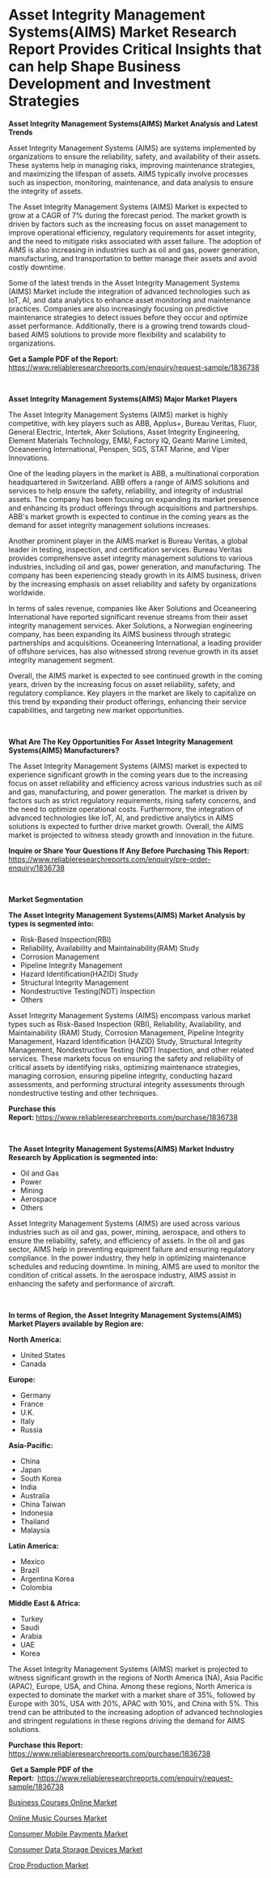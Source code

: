 <p><h1>Asset Integrity Management Systems(AIMS) Market Research Report Provides Critical Insights that can help Shape Business Development and Investment Strategies</h1></p><p><strong>Asset Integrity Management Systems(AIMS) Market Analysis and Latest Trends</strong></p>
<p><p>Asset Integrity Management Systems (AIMS) are systems implemented by organizations to ensure the reliability, safety, and availability of their assets. These systems help in managing risks, improving maintenance strategies, and maximizing the lifespan of assets. AIMS typically involve processes such as inspection, monitoring, maintenance, and data analysis to ensure the integrity of assets.</p><p>The Asset Integrity Management Systems (AIMS) Market is expected to grow at a CAGR of 7% during the forecast period. The market growth is driven by factors such as the increasing focus on asset management to improve operational efficiency, regulatory requirements for asset integrity, and the need to mitigate risks associated with asset failure. The adoption of AIMS is also increasing in industries such as oil and gas, power generation, manufacturing, and transportation to better manage their assets and avoid costly downtime.</p><p>Some of the latest trends in the Asset Integrity Management Systems (AIMS) Market include the integration of advanced technologies such as IoT, AI, and data analytics to enhance asset monitoring and maintenance practices. Companies are also increasingly focusing on predictive maintenance strategies to detect issues before they occur and optimize asset performance. Additionally, there is a growing trend towards cloud-based AIMS solutions to provide more flexibility and scalability to organizations.</p></p>
<p><strong>Get a Sample PDF of the Report:&nbsp;</strong> <a href="https://www.reliableresearchreports.com/enquiry/request-sample/1836738">https://www.reliableresearchreports.com/enquiry/request-sample/1836738</a></p>
<p>&nbsp;</p>
<p><strong>Asset Integrity Management Systems(AIMS) Major Market Players</strong></p>
<p><p>The Asset Integrity Management Systems (AIMS) market is highly competitive, with key players such as ABB, Applus+, Bureau Veritas, Fluor, General Electric, Intertek, Aker Solutions, Asset Integrity Engineering, Element Materials Technology, EM&I, Factory IQ, Geanti Marine Limited, Oceaneering International, Penspen, SGS, STAT Marine, and Viper Innovations.</p><p>One of the leading players in the market is ABB, a multinational corporation headquartered in Switzerland. ABB offers a range of AIMS solutions and services to help ensure the safety, reliability, and integrity of industrial assets. The company has been focusing on expanding its market presence and enhancing its product offerings through acquisitions and partnerships. ABB's market growth is expected to continue in the coming years as the demand for asset integrity management solutions increases.</p><p>Another prominent player in the AIMS market is Bureau Veritas, a global leader in testing, inspection, and certification services. Bureau Veritas provides comprehensive asset integrity management solutions to various industries, including oil and gas, power generation, and manufacturing. The company has been experiencing steady growth in its AIMS business, driven by the increasing emphasis on asset reliability and safety by organizations worldwide.</p><p>In terms of sales revenue, companies like Aker Solutions and Oceaneering International have reported significant revenue streams from their asset integrity management services. Aker Solutions, a Norwegian engineering company, has been expanding its AIMS business through strategic partnerships and acquisitions. Oceaneering International, a leading provider of offshore services, has also witnessed strong revenue growth in its asset integrity management segment.</p><p>Overall, the AIMS market is expected to see continued growth in the coming years, driven by the increasing focus on asset reliability, safety, and regulatory compliance. Key players in the market are likely to capitalize on this trend by expanding their product offerings, enhancing their service capabilities, and targeting new market opportunities.</p></p>
<p>&nbsp;</p>
<p><strong>What Are The Key Opportunities For Asset Integrity Management Systems(AIMS) Manufacturers?</strong></p>
<p><p>The Asset Integrity Management Systems (AIMS) market is expected to experience significant growth in the coming years due to the increasing focus on asset reliability and efficiency across various industries such as oil and gas, manufacturing, and power generation. The market is driven by factors such as strict regulatory requirements, rising safety concerns, and the need to optimize operational costs. Furthermore, the integration of advanced technologies like IoT, AI, and predictive analytics in AIMS solutions is expected to further drive market growth. Overall, the AIMS market is projected to witness steady growth and innovation in the future.</p></p>
<p><strong>Inquire or Share Your Questions If Any Before Purchasing This Report:</strong> <a href="https://www.reliableresearchreports.com/enquiry/pre-order-enquiry/1836738">https://www.reliableresearchreports.com/enquiry/pre-order-enquiry/1836738</a></p>
<p>&nbsp;</p>
<p><strong>Market Segmentation</strong></p>
<p><strong>The Asset Integrity Management Systems(AIMS) Market Analysis by types is segmented into:</strong></p>
<p><ul><li>Risk-Based Inspection(RBI)</li><li>Reliability, Availability and Maintainability(RAM) Study</li><li>Corrosion Management</li><li>Pipeline Integrity Management</li><li>Hazard Identification(HAZID) Study</li><li>Structural Integrity Management</li><li>Nondestructive Testing(NDT) Inspection</li><li>Others</li></ul></p>
<p><p>Asset Integrity Management Systems (AIMS) encompass various market types such as Risk-Based Inspection (RBI), Reliability, Availability, and Maintainability (RAM) Study, Corrosion Management, Pipeline Integrity Management, Hazard Identification (HAZID) Study, Structural Integrity Management, Nondestructive Testing (NDT) Inspection, and other related services. These markets focus on ensuring the safety and reliability of critical assets by identifying risks, optimizing maintenance strategies, managing corrosion, ensuring pipeline integrity, conducting hazard assessments, and performing structural integrity assessments through nondestructive testing and other techniques.</p></p>
<p><strong>Purchase this Report:&nbsp;</strong><a href="https://www.reliableresearchreports.com/purchase/1836738">https://www.reliableresearchreports.com/purchase/1836738</a></p>
<p>&nbsp;</p>
<p><strong>The Asset Integrity Management Systems(AIMS) Market Industry Research by Application is segmented into:</strong></p>
<p><ul><li>Oil and Gas</li><li>Power</li><li>Mining</li><li>Aerospace</li><li>Others</li></ul></p>
<p><p>Asset Integrity Management Systems (AIMS) are used across various industries such as oil and gas, power, mining, aerospace, and others to ensure the reliability, safety, and efficiency of assets. In the oil and gas sector, AIMS help in preventing equipment failure and ensuring regulatory compliance. In the power industry, they help in optimizing maintenance schedules and reducing downtime. In mining, AIMS are used to monitor the condition of critical assets. In the aerospace industry, AIMS assist in enhancing the safety and performance of aircraft.</p></p>
<p>&nbsp;</p>
<p><strong>In terms of Region, the Asset Integrity Management Systems(AIMS) Market Players available by Region are:</strong></p>
<p>
    <p> <strong> North America: </strong>
        <ul>
            <li>United States</li>
            <li>Canada</li>
        </ul>
        </p> 
    <p> <strong> Europe: </strong>
        <ul>
            <li>Germany</li>
            <li>France</li>
            <li>U.K.</li>
            <li>Italy</li>
            <li>Russia</li>
        </ul>
        </p> 
    <p> <strong> Asia-Pacific: </strong>
        <ul>
            <li>China</li>
            <li>Japan</li>
            <li>South Korea</li>
            <li>India</li>
            <li>Australia</li>
            <li>China Taiwan</li>
            <li>Indonesia</li>
            <li>Thailand</li>
            <li>Malaysia</li>
        </ul>
        </p> 
    <p> <strong> Latin America: </strong>
        <ul>
            <li>Mexico</li>
            <li>Brazil</li>
            <li>Argentina Korea</li>
            <li>Colombia</li>
        </ul>
        </p> 
    <p> <strong> Middle East & Africa: </strong>
        <ul>
            <li>Turkey</li>
            <li>Saudi</li>
            <li>Arabia</li>
            <li>UAE</li>
            <li>Korea</li>
        </ul>
    </p>
    </p>
<p><p>The Asset Integrity Management Systems (AIMS) market is projected to witness significant growth in the regions of North America (NA), Asia Pacific (APAC), Europe, USA, and China. Among these regions, North America is expected to dominate the market with a market share of 35%, followed by Europe with 30%, USA with 20%, APAC with 10%, and China with 5%. This trend can be attributed to the increasing adoption of advanced technologies and stringent regulations in these regions driving the demand for AIMS solutions.</p></p>
<p><strong>Purchase this Report: </strong><a href="https://www.reliableresearchreports.com/purchase/1836738">https://www.reliableresearchreports.com/purchase/1836738</a></p>
<p>&nbsp;<strong>Get a Sample PDF of the Report:&nbsp;&nbsp;</strong><a href="https://www.reliableresearchreports.com/enquiry/request-sample/1836738">https://www.reliableresearchreports.com/enquiry/request-sample/1836738</a></p>
<p><strong></strong></p>
<p><p><a href="https://medium.com/@catherinemartinez15/business-courses-online-market-insights-into-market-cagr-market-trends-and-growth-strategies-986b569190dd">Business Courses Online Market</a></p><p><a href="https://medium.com/@catherinemartinez15/online-music-courses-market-insight-market-trends-growth-forecasted-from-2024-to-2031-8f99966df8d3">Online Music Courses Market</a></p><p><a href="https://medium.com/@kcekkboop72786/consumer-mobile-payments-market-size-reveals-the-best-marketing-channels-in-global-industry-73ba43bb8c0d">Consumer Mobile Payments Market</a></p><p><a href="https://medium.com/@kcekkboop72786/consumer-data-storage-devices-market-comprehensive-assessment-by-type-application-and-geography-547a9726e316">Consumer Data Storage Devices Market</a></p><p><a href="https://medium.com/@jeremybates83/crop-production-market-report-reveals-the-latest-trends-and-growth-opportunities-of-this-market-7ce50739422c">Crop Production Market</a></p></p>